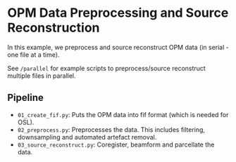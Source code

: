 # OPM Data Preprocessing and Source Reconstruction

In this example, we preprocess and source reconstruct OPM data (in serial - one file at a time).

See `/parallel` for example scripts to preprocess/source reconstruct multiple files in parallel.

## Pipeline

- `01_create_fif.py`: Puts the OPM data into fif format (which is needed for OSL).
- `02_preprocess.py`: Preprocesses the data. This includes filtering, downsampling and automated artefact removal.
- `03_source_reconstruct.py`: Coregister, beamform and parcellate the data.
